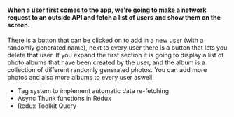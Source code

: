 <h4>When a user first comes to the app, we're going to make a network request to an outside API and fetch a list of users and show them on the screen. </h4>

There is a button that can be clicked on to add in a new user (with a randomly generated name), next to every user there is a button that lets you delete that user. If you expand the first section it is going to display a list of photo albums that have been created by the user, and the album is a collection of different randomly generated photos. You can add more photos and also more albums to every user aswell.

- Tag system to implement automatic data re-fetching
- Async Thunk functions in Redux 
- Redux Toolkit Query 
